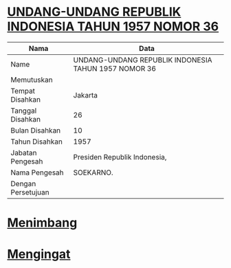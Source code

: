 # [UNDANG-UNDANG REPUBLIK INDONESIA TAHUN 1957 NOMOR 36](http://example.org/legal/document/uu/1957/36)

| Nama | Data |
| ------ | ----- |
|Name|UNDANG-UNDANG REPUBLIK INDONESIA TAHUN 1957 NOMOR 36|
|Memutuskan||
|Tempat Disahkan|Jakarta|
|Tanggal Disahkan|26|
|Bulan Disahkan|10|
|Tahun Disahkan|1957|
|Jabatan Pengesah|Presiden Republik Indonesia,|
|Nama Pengesah|SOEKARNO.|
|Dengan Persetujuan||
# [Menimbang](http://example.org/legal/document/uu/1957/36/menimbang)

# [Mengingat](http://example.org/legal/document/uu/1957/36/mengingat)
